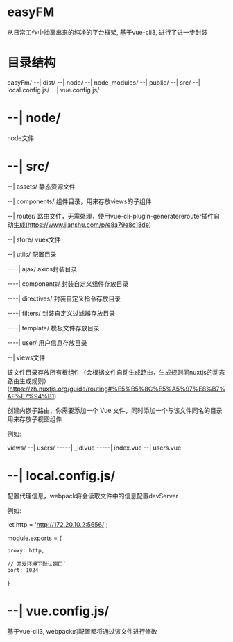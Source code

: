 # easyFM

从日常工作中抽离出来的纯净的平台框架, 基于vue-cli3, 进行了进一步封装

# 目录结构

easyFm/
--| dist/
--| node/
--| node_modules/
--| public/
--| src/
--| local.config.js/ 
--| vue.config.js/ 

# --| node/

node文件

# --| src/

--| assets/ 静态资源文件

--| components/ 组件目录，用来存放views的子组件

--| router/ 路由文件，无需处理，使用vue-cli-plugin-generatererouter插件自动生成(https://www.jianshu.com/p/e8a79e8c18de)

--| store/ vuex文件

--| utils/ 配置目录

----| ajax/ axios封装目录

----| components/ 封装自定义组件存放目录

----| directives/ 封装自定义指令存放目录

----| filters/ 封装自定义过滤器存放目录

----| template/ 模板文件存放目录

----| user/ 用户信息存放目录

--| views文件

该文件目录存放所有根组件（会根据文件自动生成路由，生成规则同nuxtjs的动态路由生成规则）(https://zh.nuxtjs.org/guide/routing#%E5%B5%8C%E5%A5%97%E8%B7%AF%E7%94%B1)

创建内嵌子路由，你需要添加一个 Vue 文件，同时添加一个与该文件同名的目录用来存放子视图组件

例如:

views/
--| users/
-----| _id.vue
-----| index.vue
--| users.vue

# --| local.config.js/

配置代理信息，webpack将会读取文件中的信息配置devServer

例如:

let http = 'http://172.20.10.2:5656/';

module.exports = {

    proxy: http,

    // 开发环境下默认端口`
    port: 1024
}

# --| vue.config.js/

基于vue-cli3, webpack的配置都将通过该文件进行修改

